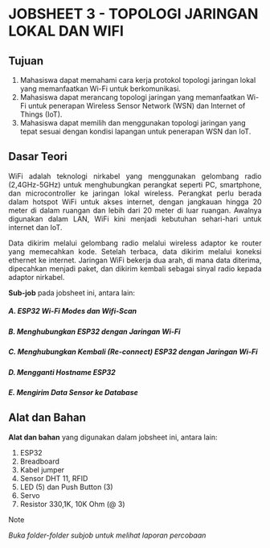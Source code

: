 # JOBSHEET 3 - TOPOLOGI JARINGAN LOKAL DAN WIFI
## Tujuan
1) Mahasiswa dapat memahami cara kerja protokol topologi jaringan lokal 
yang memanfaatkan Wi-Fi untuk berkomunikasi.
2) Mahasiswa dapat merancang topologi jaringan yang memanfaatkan Wi-Fi 
untuk penerapan Wireless Sensor Network (WSN) dan Internet of Things 
(IoT).
3) Mahasiswa dapat memilih dan menggunakan topologi jaringan yang tepat 
sesuai dengan kondisi lapangan untuk penerapan WSN dan IoT.

## Dasar Teori
<p align="justify">WiFi adalah teknologi nirkabel yang menggunakan gelombang radio (2,4GHz-5GHz) untuk menghubungkan perangkat seperti PC, smartphone, dan microcontroller ke jaringan lokal wireless. Perangkat perlu berada dalam hotspot WiFi untuk akses internet, dengan jangkauan hingga 20 meter di dalam ruangan dan lebih dari 20 meter di luar ruangan. Awalnya digunakan dalam LAN, WiFi kini menjadi kebutuhan sehari-hari untuk internet dan IoT.

<p align="justify">Data dikirim melalui gelombang radio melalui wireless adaptor ke router yang memecahkan kode. Setelah terbaca, data dikirim melalui koneksi ethernet ke internet. Jaringan WiFi bekerja dua arah, di mana data diterima, dipecahkan menjadi paket, dan dikirim kembali sebagai sinyal radio kepada adaptor nirkabel.</p>


**Sub-job** pada jobsheet ini, antara lain:
##### A. ESP32 Wi-Fi Modes dan Wifi-Scan
##### B. Menghubungkan ESP32 dengan Jaringan Wi-Fi
##### C. Menghubungkan Kembali (Re-connect) ESP32 dengan Jaringan Wi-Fi
##### D. Mengganti Hostname ESP32
##### E. Mengirim Data Sensor ke Database

## Alat dan Bahan
**Alat dan bahan** yang digunakan dalam jobsheet ini, antara lain:
1) ESP32
2) Breadboard
3) Kabel jumper
4) Sensor DHT 11, RFID
5) LED (5) dan Push Button (3)
6) Servo
7) Resistor 330,1K, 10K Ohm (@ 3)


> [!NOTE]  
> *Buka folder-folder subjob untuk melihat laporan percobaan*

